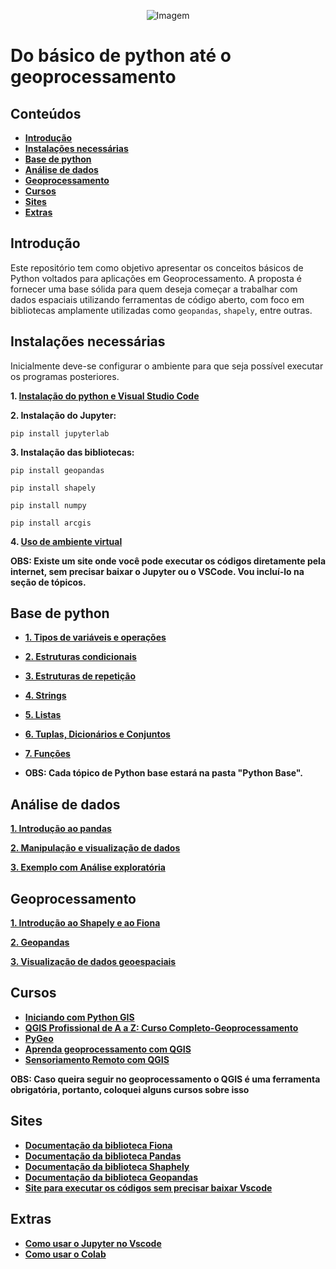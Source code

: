 <p align="center">
  <img src="https://github.com/user-attachments/assets/ce2b6395-ff8f-4633-b104-db1d67a62cc9" alt="Imagem" />
</p>

# Do básico de python até o geoprocessamento

## Conteúdos

- **[Introdução](#introdução)**
- **[Instalações necessárias](#instalações-necessárias)**
- **[Base de python](#base-de-python)**
- **[Análise de dados](#análise-de-dados)**
- **[Geoprocessamento](#geoprocessamento)**
- **[Cursos](#cursos)**
- **[Sites](#sites)**
- **[Extras](#extras)**
## Introdução

Este repositório tem como objetivo apresentar os conceitos básicos de Python voltados para aplicações em Geoprocessamento. A proposta é fornecer uma base sólida para quem deseja começar a trabalhar com dados espaciais utilizando ferramentas de código aberto, com foco em bibliotecas amplamente utilizadas como `geopandas`, `shapely`, entre outras.


## Instalações necessárias

Inicialmente deve-se configurar o ambiente para que seja possível executar os programas posteriores.

**1. [Instalação do python e Visual Studio Code](https://www.youtube.com/watch?v=R9dLGLVqK9Q)**

**2. Instalação do Jupyter:**

```
pip install jupyterlab

```
**3. Instalação das bibliotecas:**
```
pip install geopandas
```
```
pip install shapely

```

```
pip install numpy

```
```
pip install arcgis

```
**4. [Uso de ambiente virtual](https://www.youtube.com/watch?v=wOchmO8J7gA)**

**OBS: Existe um site onde você pode executar os códigos diretamente pela internet, sem precisar baixar o Jupyter ou o VSCode. Vou incluí-lo na seção de tópicos.**
## Base de python

- **[1. Tipos de variáveis e operações](https://github.com/joaopaulomo/Iniciante-para-geoprocessamento-com-python/tree/main/Python%20Básico/Tipos%20de%20variáveis)**
- **[2. Estruturas condicionais](https://github.com/joaopaulomo/Iniciante-para-geoprocessamento-com-python/tree/main/Python%20Básico/Estruturas%20Condicionais)**
- **[3. Estruturas de repetição](https://github.com/joaopaulomo/Iniciante-para-geoprocessamento-com-python/tree/main/Python%20Básico/Estruturas%20de%20repetição)**
- **[4. Strings](https://github.com/joaopaulomo/Iniciante-para-geoprocessamento-com-python/tree/main/Python%20Básico/Strings)**
- **[5. Listas](https://github.com/joaopaulomo/Iniciante-para-geoprocessamento-com-python/tree/main/Python%20Básico/Listas)**
- **[6. Tuplas, Dicionários e Conjuntos](https://github.com/joaopaulomo/Iniciante-para-geoprocessamento-com-python/tree/main/Python%20Básico/Tuplas%2C%20Dicionários%20e%20Conjuntos)**
- **[7. Funções](https://github.com/joaopaulomo/Iniciante-para-geoprocessamento-com-python/tree/main/Python%20Básico/Funções)**

- **OBS: Cada tópico de Python base estará na pasta "Python Base".**

## Análise de dados

**[1. Introdução ao pandas](https://github.com/joaopaulomo/Iniciante-para-geoprocessamento-com-python/tree/main/Análise%20de%20Dados/Introdução%20ao%20Pandas)**

**[2. Manipulação e visualização de dados](https://github.com/joaopaulomo/Iniciante-para-geoprocessamento-com-python/tree/main/Análise%20de%20Dados/Manipulando%20e%20visualizando%20dados)** 

**[3. Exemplo com Análise exploratória](https://github.com/joaopaulomo/Iniciante-para-geoprocessamento-com-python/tree/main/Análise%20de%20Dados/Análise%20exploratória)**


## Geoprocessamento

**[1. Introdução ao Shapely e ao Fiona](https://github.com/joaopaulomo/Iniciante-para-geoprocessamento-com-python/tree/main/Geoprocessamento/Introdução%20ao%20Shapely%20e%20Fiona)**

**[2. Geopandas](https://github.com/joaopaulomo/Iniciante-para-geoprocessamento-com-python/tree/main/Geoprocessamento/Geopandas)**

**[3. Visualização de dados geoespaciais](https://github.com/joaopaulomo/Iniciante-para-geoprocessamento-com-python/tree/main/Geoprocessamento/Visualização%20de%20dados%20geoespaciais%20no%20python)**
## Cursos

- **[Iniciando com Python GIS](www.udemy.com/course/iniciando-com-python-gis/)**
- **[QGIS Profissional de A a Z: Curso Completo-Geoprocessamento](https://www.udemy.com/course/qgis-profissional-de-a-a-z-curso-completo-geoprocessamento/?utm_source=adwords&utm_medium=udemyads&utm_campaign=MX_FF-CONV_BR_Search-NB_DSA_Beta_la.PT_Google&campaigntype=Search&portfolio=Brazil&language=PT&product=Course&test=&audience=DSA&topic=&priority=Beta&funnel=Conversion&utm_content=&utm_term=_._ag_164619373826_._ad_706585633190_._kw__._de_c_._dm__._pl__._ti_aud-2268488108639%3Adsa-2328541781035_._li_9198184_._pd__._&matchtype=&gad_source=1&gad_campaignid=21497093485&gclid=CjwKCAjwruXBBhArEiwACBRtHaZt2k13I6bdi4Fsuv6nKx2E73Yc5DTtamio5NP5KZM0gQWjdFJOrhoCzAoQAvD_BwE&couponCode=2021PM250,)**
- **[PyGeo](https://cursos.clickgeo.com.br/pygeo/)**
- **[Aprenda geoprocessamento com QGIS](https://www.udemy.com/course/aprenda-geoprocessamento-com-qgis/?couponCode=2021PM25)**
- **[Sensoriamento Remoto com QGIS](https://www.udemy.com/course/introducao-sensoriamento-remoto-com-qgis/?couponCode=2021PM25)**

**OBS: Caso queira seguir no geoprocessamento o QGIS é uma ferramenta obrigatória, portanto, coloquei alguns cursos sobre isso**



## Sites

- **[Documentação da biblioteca Fiona](https://fiona.readthedocs.io/en/latest/index.html)**
- **[Documentação da biblioteca Pandas](https://pandas.pydata.org/docs/index.html)**
- **[Documentação da biblioteca Shaphely](https://shapely.readthedocs.io/en/stable/)**
- **[Documentação da biblioteca Geopandas](https://geopandas.org/en/stable/)**
- **[Site para executar os códigos sem precisar baixar Vscode](https://colab.google)**
## Extras

- **[Como usar o Jupyter no Vscode](https://www.youtube.com/watch?v=2a87xGLDFTQ)**
- **[Como usar o Colab](https://www.youtube.com/watch?v=tvhKEDd3HZc&t=30s)**
